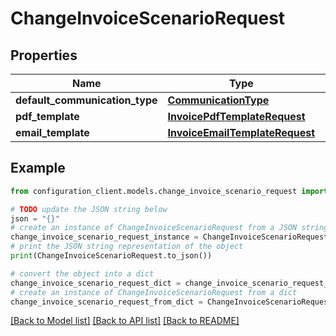 # ChangeInvoiceScenarioRequest


## Properties

Name | Type | Description | Notes
------------ | ------------- | ------------- | -------------
**default_communication_type** | [**CommunicationType**](CommunicationType.md) |  | [optional] 
**pdf_template** | [**InvoicePdfTemplateRequest**](InvoicePdfTemplateRequest.md) |  | [optional] 
**email_template** | [**InvoiceEmailTemplateRequest**](InvoiceEmailTemplateRequest.md) |  | [optional] 

## Example

```python
from configuration_client.models.change_invoice_scenario_request import ChangeInvoiceScenarioRequest

# TODO update the JSON string below
json = "{}"
# create an instance of ChangeInvoiceScenarioRequest from a JSON string
change_invoice_scenario_request_instance = ChangeInvoiceScenarioRequest.from_json(json)
# print the JSON string representation of the object
print(ChangeInvoiceScenarioRequest.to_json())

# convert the object into a dict
change_invoice_scenario_request_dict = change_invoice_scenario_request_instance.to_dict()
# create an instance of ChangeInvoiceScenarioRequest from a dict
change_invoice_scenario_request_from_dict = ChangeInvoiceScenarioRequest.from_dict(change_invoice_scenario_request_dict)
```
[[Back to Model list]](../README.md#documentation-for-models) [[Back to API list]](../README.md#documentation-for-api-endpoints) [[Back to README]](../README.md)


